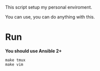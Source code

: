 This script setup my personal enviroment.

You can use, you can do anything with this.

# Run #

__You should use Ansible 2+__

```
make tmux
make vim
```
